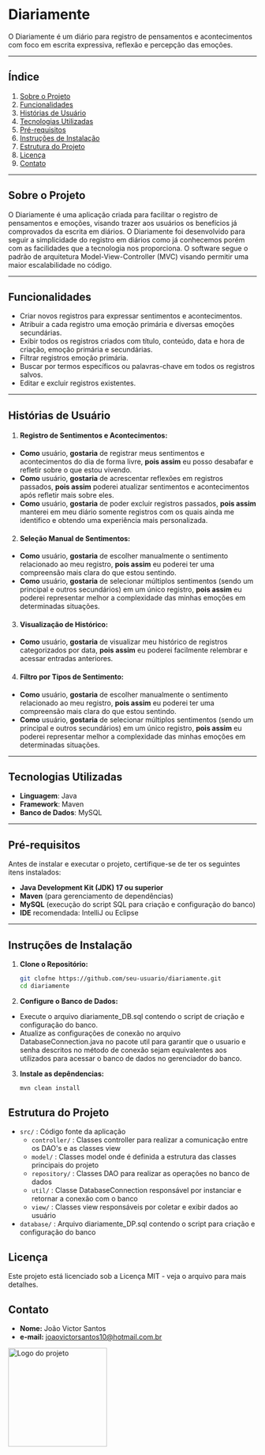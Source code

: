 # **Diariamente**



O Diariamente é um diário para registro de pensamentos e acontecimentos com foco em escrita expressiva, reflexão e percepção das emoções.

---
## **Índice**
1. [Sobre o Projeto](#sobre-o-projeto)
2. [Funcionalidades](#funcionalidades)
3. [Histórias de Usuário](#histórias-de-usuário)
3. [Tecnologias Utilizadas](#tecnologias-utilizadas)
4. [Pré-requisitos](#pré-requisitos)
5. [Instruções de Instalação](#instruções-de-instalação)
6. [Estrutura do Projeto](#estrutura-do-projeto)
7. [Licença](#licença)
8. [Contato](#contato)
---

## **Sobre o Projeto**
O Diariamente é uma aplicação criada para facilitar o registro de pensamentos e emoções, visando trazer aos usuários os 
benefícios já comprovados da escrita em diários. O Diariamente foi desenvolvido para seguir a simplicidade do registro em
diários como já conhecemos porém com as facilidades que a tecnologia nos proporciona. O software segue o padrão de arquitetura 
Model-View-Controller (MVC) visando permitir uma maior escalabilidade no código.

---
## **Funcionalidades**

- Criar novos registros para expressar sentimentos e acontecimentos.
- Atribuir a cada registro uma emoção primária e diversas emoções secundárias.
- Exibir todos os registros criados com título, conteúdo, data e hora de criação, emoção primária e secundárias.
- Filtrar registros emoção primária.
- Buscar por termos específicos ou palavras-chave em todos os registros salvos.
- Editar e excluir registros existentes.

---

## **Histórias de Usuário**

1. #### **Registro de Sentimentos e Acontecimentos:**
- **Como** usuário, **gostaria** de registrar meus sentimentos e acontecimentos do dia de forma livre, **pois assim** eu posso desabafar e refletir sobre o que estou vivendo.
- **Como** usuário, **gostaria** de acrescentar reflexões em registros passados, **pois assim** poderei atualizar sentimentos e acontecimentos após refletir mais sobre eles.
- **Como** usuário, **gostaria** de poder excluir registros passados, **pois assim** manterei em meu diário somente registros com os quais ainda me identifico e obtendo uma experiência mais personalizada.

2. #### **Seleção Manual de Sentimentos:**
- **Como** usuário, **gostaria** de escolher manualmente o sentimento relacionado ao meu registro, **pois assim** eu poderei ter uma compreensão mais clara do que estou sentindo.
- **Como** usuário, **gostaria** de selecionar múltiplos sentimentos (sendo um principal e outros secundários) em um único registro, **pois assim** eu poderei representar melhor a complexidade das minhas emoções em determinadas situações.

3. #### **Visualização de Histórico:**
- **Como** usuário, **gostaria** de visualizar meu histórico de registros categorizados por data, **pois assim** eu poderei facilmente relembrar e acessar entradas anteriores.


4. #### **Filtro por Tipos de Sentimento:**
- **Como** usuário, **gostaria** de escolher manualmente o sentimento relacionado ao meu registro, **pois assim** eu poderei ter uma compreensão mais clara do que estou sentindo.
- **Como** usuário, **gostaria** de selecionar múltiplos sentimentos (sendo um principal e outros secundários) em um único registro, **pois assim** eu poderei representar melhor a complexidade das minhas emoções em determinadas situações.
---


## **Tecnologias Utilizadas**

- **Linguagem**: Java
- **Framework**: Maven
- **Banco de Dados**: MySQL

---

## **Pré-requisitos**

Antes de instalar e executar o projeto, certifique-se de ter os seguintes itens instalados:

- **Java Development Kit (JDK) 17 ou superior**
- **Maven** (para gerenciamento de dependências)
- **MySQL** (execução do script SQL para criação e configuração do banco)
- **IDE** recomendada: IntelliJ ou Eclipse

---

## **Instruções de Instalação**

1. **Clone o Repositório:**

   ```bash
   git clofne https://github.com/seu-usuario/diariamente.git
   cd diariamente 
   
2. **Configure o Banco de Dados:**
- Execute o arquivo diariamente_DB.sql contendo o script de criação e configuração do banco.
- Atualize as configurações de conexão no arquivo DatabaseConnection.java no pacote util para garantir que o usuario e senha descritos no método de conexão sejam equivalentes aos utilizados para acessar o banco de dados no gerenciador do banco.

3. **Instale as depêndencias:**
    ```bash
   mvn clean install
## **Estrutura do Projeto**
- `src/` : Código fonte da aplicação
  - `controller/` : Classes controller para realizar a comunicação entre os DAO's e as classes view
  - `model/` : Classes model onde é definida a estrutura das classes principais do projeto 
  - `repository/` : Classes DAO para realizar as operações no banco de dados
  - `util/` : Classe DatabaseConnection responsável por instanciar e retornar a conexão com o banco
  - `view/` : Classes view responsáveis por coletar e exibir dados ao usuário
- `database/` : Arquivo diariamente_DP.sql contendo o script para criação e configuração do banco


## **Licença**
Este projeto está licenciado sob a Licença MIT - veja o arquivo para mais detalhes.

## **Contato**
- **Nome:** João Victor Santos
- **e-mail:** joaovictorsantos10@hotmail.com.br

<img src="images/logo-diariamente.jpg" alt="Logo do projeto" width="200" />
